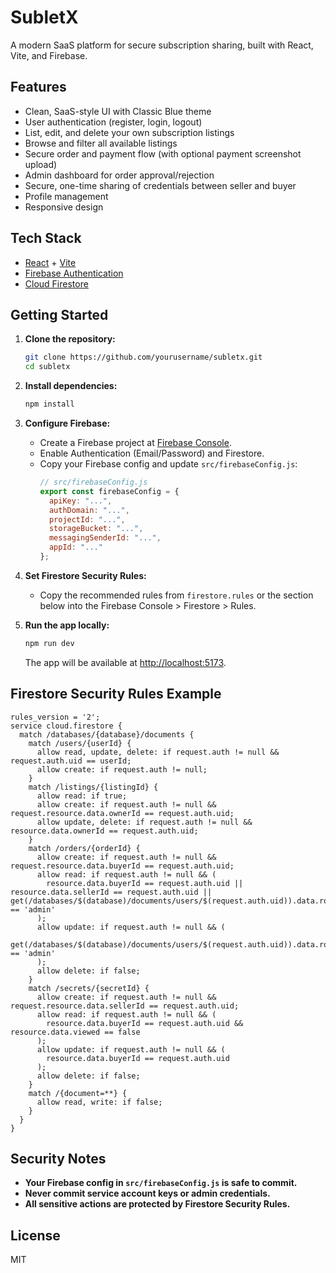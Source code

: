 # SubletX

A modern SaaS platform for secure subscription sharing, built with React, Vite, and Firebase.

## Features

- Clean, SaaS-style UI with Classic Blue theme
- User authentication (register, login, logout)
- List, edit, and delete your own subscription listings
- Browse and filter all available listings
- Secure order and payment flow (with optional payment screenshot upload)
- Admin dashboard for order approval/rejection
- Secure, one-time sharing of credentials between seller and buyer
- Profile management
- Responsive design

## Tech Stack

- [React](https://react.dev/) + [Vite](https://vitejs.dev/)
- [Firebase Authentication](https://firebase.google.com/products/auth)
- [Cloud Firestore](https://firebase.google.com/products/firestore)

## Getting Started

1. **Clone the repository:**
   ```sh
   git clone https://github.com/yourusername/subletx.git
   cd subletx
   ```
2. **Install dependencies:**
   ```sh
   npm install
   ```
3. **Configure Firebase:**
   - Create a Firebase project at [Firebase Console](https://console.firebase.google.com/).
   - Enable Authentication (Email/Password) and Firestore.
   - Copy your Firebase config and update `src/firebaseConfig.js`:
     ```js
     // src/firebaseConfig.js
     export const firebaseConfig = {
       apiKey: "...",
       authDomain: "...",
       projectId: "...",
       storageBucket: "...",
       messagingSenderId: "...",
       appId: "..."
     };
     ```
4. **Set Firestore Security Rules:**
   - Copy the recommended rules from `firestore.rules` or the section below into the Firebase Console > Firestore > Rules.

5. **Run the app locally:**
   ```sh
   npm run dev
   ```
   The app will be available at [http://localhost:5173](http://localhost:5173).

## Firestore Security Rules Example

```
rules_version = '2';
service cloud.firestore {
  match /databases/{database}/documents {
    match /users/{userId} {
      allow read, update, delete: if request.auth != null && request.auth.uid == userId;
      allow create: if request.auth != null;
    }
    match /listings/{listingId} {
      allow read: if true;
      allow create: if request.auth != null && request.resource.data.ownerId == request.auth.uid;
      allow update, delete: if request.auth != null && resource.data.ownerId == request.auth.uid;
    }
    match /orders/{orderId} {
      allow create: if request.auth != null && request.resource.data.buyerId == request.auth.uid;
      allow read: if request.auth != null && (
        resource.data.buyerId == request.auth.uid || resource.data.sellerId == request.auth.uid || get(/databases/$(database)/documents/users/$(request.auth.uid)).data.role == 'admin'
      );
      allow update: if request.auth != null && (
        get(/databases/$(database)/documents/users/$(request.auth.uid)).data.role == 'admin'
      );
      allow delete: if false;
    }
    match /secrets/{secretId} {
      allow create: if request.auth != null && request.resource.data.sellerId == request.auth.uid;
      allow read: if request.auth != null && (
        resource.data.buyerId == request.auth.uid && resource.data.viewed == false
      );
      allow update: if request.auth != null && (
        resource.data.buyerId == request.auth.uid
      );
      allow delete: if false;
    }
    match /{document=**} {
      allow read, write: if false;
    }
  }
}
```

## Security Notes
- **Your Firebase config in `src/firebaseConfig.js` is safe to commit.**
- **Never commit service account keys or admin credentials.**
- **All sensitive actions are protected by Firestore Security Rules.**

## License

MIT
